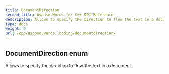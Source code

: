 ```yaml
---
title: DocumentDirection
second_title: Aspose.Words for C++ API Reference
description: Allows to specify the direction to flow the text in a document. 
type: docs
weight: 0
url: /cpp/aspose.words.loading/documentdirection/
---
```

## DocumentDirection enum


Allows to specify the direction to flow the text in a document. 

